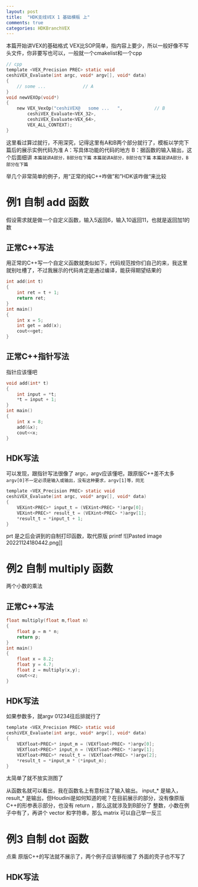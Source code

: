 ```yaml
---
layout: post
title:  "HDK支线VEX 1 基础模板 上"
comments: true
categories: HDKBranchVEX
---
```


本篇开始讲VEX的基础格式
VEX比SOP简单，指内容上要少，所以一般好像不写头文件，你非要写也可以，一般就一个cmakelist和一个cpp


```c
// cpp
template <VEX_Precision PREC> static void
ceshiVEX_Evaluate(int argc, void* argv[], void* data)
{
	// some ...              // A
}
void newVEXOp(void*)
{
    new VEX_VexOp("ceshiVEX@   some ...   ",            // B
        ceshiVEX_Evaluate<VEX_32>,
        ceshiVEX_Evaluate<VEX_64>,
        VEX_ALL_CONTEXT);
}
```
这里看过算过就行，不用深究，记得这里有A和B两个部分就行了，模板以学完下篇后的展示实例代码为准
A：写具体功能的代码的地方
B：据函数的输入输出，这个后面细讲
`本篇就讲A部分，B部分在下篇`
`本篇就讲A部分，B部分在下篇`
`本篇就讲A部分，B部分在下篇`

举几个非常简单的例子，用“正常的纯C++咋做”和”HDK该咋做“来比较
# 例1  自制 add 函数
假设需求就是做一个自定义函数，输入5返回6，输入10返回11，也就是返回加1的数

## 正常C++写法
用正常的C++写一个自定义函数就类似如下，代码规范按你们自己的来，我这里就别吐槽了，不过我展示的代码肯定是通过编译，能获得期望结果的
```c
int add(int t)
{
    int ret = t + 1;
    return ret;
}
int main()
{
    int x = 5;
    int get = add(x);
    cout<<get;
}
```

## 正常C++指针写法
指针应该懂吧
```c
void add(int* t)
{
    int input = *t;
    *t = input + 1;
}
int main()
{
    int x = 8;
    add(&x);
    cout<<x;
}
```

## HDK写法
可以发现，跟指针写法很像了
argc，argv应该懂吧，跟原版C++差不太多
`argv[0]不一定必须是输入或输出，没有这种要求，argv[1]等，同无`
```c
template <VEX_Precision PREC> static void
ceshiVEX_Evaluate(int argc, void* argv[], void* data)
{
	VEXint<PREC>* input_t = (VEXint<PREC> *)argv[0];
	VEXint<PREC>* result_t = (VEXint<PREC> *)argv[1];
	*result_t = *input_t + 1;
}
```
prt 是之后会讲到的自制打印函数，取代原版 printf
![[Pasted image 20221124180442.png]]

# 例2  自制 multiply 函数
两个小数的乘法
## 正常C++写法
```c
float multiply(float m,float n)
{
    float p = m * n;
    return p;
}
int main()
{
    float x = 8.2;
    float y = 4.7;
    float z = multiply(x,y);
    cout<<z;
}
```

## HDK写法
如果参数多，就argv 01234往后排就行了
```c
template <VEX_Precision PREC> static void
ceshiVEX_Evaluate(int argc, void* argv[], void* data)
{
	VEXfloat<PREC>* input_m = (VEXfloat<PREC> *)argv[0];
	VEXfloat<PREC>* input_n = (VEXfloat<PREC> *)argv[1];
	VEXfloat<PREC>* result_t = (VEXfloat<PREC> *)argv[2];
	*result_t = *input_m * (*input_n);
}
```
太简单了就不放实测图了

从函数名就可以看出，我在函数名上有意标注了输入输出。 input_* 是输入， result_* 是输出，但Houdini是如何知道的呢？在目前展示的部分，没有像原版C++的形参表示部分，也没有 return ，那么这就涉及到B部分了
整数，小数在例子中有了，再讲个 vector 和字符串，那么 matrix 可以自己举一反三

# 例3  自制 dot 函数
点乘
原版C++的写法就不展示了，两个例子应该够衔接了
外面的壳子也不写了
## HDK写法
```c

```